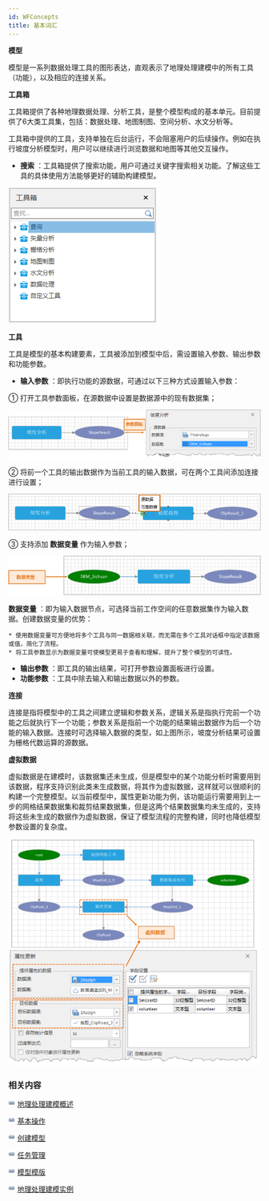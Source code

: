 ```yaml
---
id: WFConcepts
title: 基本词汇
---
```

**模型**

模型是一系列数据处理工具的图形表达，直观表示了地理处理建模中的所有工具（功能），以及相应的连接关系。

**工具箱**

工具箱提供了各种地理数据处理、分析工具，是整个模型构成的基本单元。目前提供了6大类工具集，包括：数据处理、地图制图、空间分析、水文分析等。

工具箱中提供的工具，支持单独在后台运行，不会阻塞用户的后续操作。例如在执行坡度分析模型时，用户可以继续进行浏览数据和地图等其他交互操作。

  * **搜索** ：工具箱提供了搜索功能，用户可通过关键字搜索相关功能。了解这些工具的具体使用方法能够更好的辅助构建模型。

![](img/SearchTools.png)

**工具**

工具是模型的基本构建要素，工具被添加到模型中后，需设置输入参数、输出参数和功能参数。

  * **输入参数** ：即执行功能的源数据，可通过以下三种方式设置输入参数： 

① 打开工具参数面板，在源数据中设置是数据源中的现有数据集；

![](img/ToolGraphic2.png)

② 将前一个工具的输出数据作为当前工具的输入数据，可在两个工具间添加连接进行设置；

![](img/ToolGraphic4.png)

③ 支持添加 **数据变量** 作为输入参数；

![](img/ToolGraphic5.png)

**数据变量** ：即为输入数据节点，可选择当前工作空间的任意数据集作为输入数据。创建数据变量的优势：

    * 使用数据变量可方便地将多个工具与同一数据相关联，而无需在多个工具对话框中指定该数据或值，简化了流程。 
    * 将工具参数显示为数据变量可使模型更易于查看和理解，提升了整个模型的可读性。 

  * **输出参数** ：即工具的输出结果，可打开参数设置面板进行设置。
  * **功能参数** ：工具中除去输入和输出数据以外的参数。

**连接**

连接是指将模型中的工具之间建立逻辑和参数关系，逻辑关系是指执行完前一个功能之后就执行下一个功能；参数关系是指前一个功能的结果输出数据作为后一个功能的输入数据。连接时可选择输入数据的类型，如上图所示，坡度分析结果可设置为栅格代数运算的源数据。

**虚拟数据**

虚拟数据是在建模时，该数据集还未生成，但是模型中的某个功能分析时需要用到该数据，程序支持识别此类未生成数据，将其作为虚拟数据，这样就可以很顺利的构建一个完整模型。以当前模型中，属性更新功能为例，该功能运行需要用到上一步的网格结果数据集和裁剪结果数据集，但是这两个结果数据集均未生成的，支持将这些未生成的数据作为虚拟数据，保证了模型流程的完整构建，同时也降低模型参数设置的复杂度。

![](img/VirtualData2.png)  

### 相关内容

![](../img/smalltitle.png) [地理处理建模概述](WorkFlowSummarize.html)

![](../img/smalltitle.png) [基本操作](WFBasicOperation.html)

![](../img/smalltitle.png) [创建模型](CreatWorkFlow.html)

![](../img/smalltitle.png) [任务管理](WFTaskManagement.html)

![](../img/smalltitle.png) [模型模版](WorkFlowTemplate.html)

![](../img/smalltitle.png) [地理处理建模实例](WorkFlowApplications.html)

